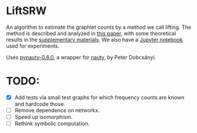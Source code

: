 # LiftSRW
An algorithm to estimate the graphlet counts by a method we call lifting. The method is described and analyzed in [this paper](pdf/graphlet_lift.pdf), with some theoretical results in the [supplementary materials](pdf/graphlet_lift_supp.pdf). We also have a [Jupyter notebook](Lift.ipynb) used for experiments.

Uses [pynauty-0.6.0](https://web.cs.dal.ca/~peter/software/pynauty/html/), a wrapper for [nauty](http://pallini.di.uniroma1.it/), by Peter Dobcsányi.

# TODO:
- [x] Add tests via small test graphs for which frequency counts are known and hardcode those.
- [ ] Remove dependence on networkx.
- [ ] Speed up isomorphism.
- [ ] Rethink symbolic computation.
